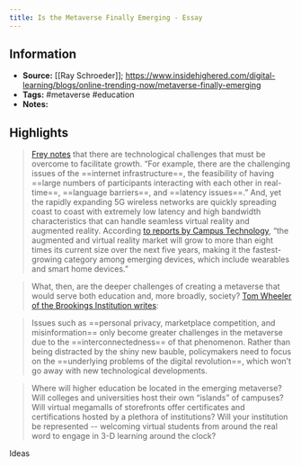```yaml
---
title: Is the Metaverse Finally Emerging - Essay
---
```

## Information
- **Source:** [[Ray Schroeder]]; https://www.insidehighered.com/digital-learning/blogs/online-trending-now/metaverse-finally-emerging
- **Tags:** #metaverse #education 
- **Notes:** 

## Highlights
> [Frey notes](https://futuristspeaker.com/future-trends/will-we-be-living-in-the-metaverse/) that there are technological challenges that must be overcome to facilitate growth. “For example, there are the challenging issues of the ==internet infrastructure==, the feasibility of having ==large numbers of participants interacting with each other in real-time==, ==language barriers==, and ==latency issues==.” And, yet the rapidly expanding 5G wireless networks are quickly spreading coast to coast with extremely low latency and high bandwidth characteristics that can handle seamless virtual reality and augmented reality. According [to reports by Campus Technology](https://campustechnology.com/articles/2021/10/07/ar-vr-leading-growth-in-emerging-devices.aspx), “the augmented and virtual reality market will grow to more than eight times its current size over the next five years, making it the fastest-growing category among emerging devices, which include wearables and smart home devices.”

> What, then, are the deeper challenges of creating a metaverse that would serve both education and, more broadly, society? [Tom Wheeler of the Brookings Institution writes](https://www.brookings.edu/blog/techtank/2021/09/30/the-metachallenges-of-the-metaverse/):

> Issues such as ==personal privacy, marketplace competition, and misinformation== only become greater challenges in the metaverse due to the ==interconnectedness== of that phenomenon. Rather than being distracted by the shiny new bauble, policymakers need to focus on the ==underlying problems of the digital revolution==, which won’t go away with new technological developments.

> Where will higher education be located in the emerging metaverse? Will colleges and universities host their own “islands” of campuses? Will virtual megamalls of storefronts offer certificates and certifications hosted by a plethora of institutions? Will your institution be represented -- welcoming virtual students from around the real word to engage in 3-D learning around the clock?

Ideas